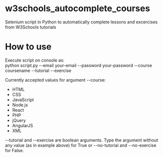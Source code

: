 # w3schools_autocomplete_courses
Selenium script in Python to automatically complete lessons and excercises from W3Schools tutorials

# How to use
Execute script on console as:\
python script.py --email your-email --password your-password --course coursename --tutorial --exercise

Currently accepted values for argument --course:
- HTML
- CSS
- JavaScript
- Node.js
- React
- PHP
- jQuery
- AngularJS
- XML

--tutorial and --exercise are boolean arguments. Type the argument without any value (as in example above) for True or --no-tutorial and --no-exercise for False.